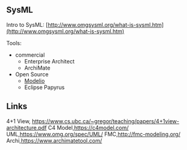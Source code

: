 ## SysML

Intro to SysML: [http://www.omgsysml.org/what-is-sysml.htm](http://www.omgsysml.org/what-is-sysml.htm)

Tools:
- commercial
  - Enterprise Architect
  - ArchiMate
- Open Source
  - [Modelio](https://modelio.org)
  - Eclipse Papyrus

## Links

4+1 View, https://www.cs.ubc.ca/~gregor/teaching/papers/4+1view-architecture.pdf
C4 Model,https://c4model.com/
UML,https://www.omg.org/spec/UML/
FMC,http://fmc-modeling.org/
Archi,https://www.archimatetool.com/
